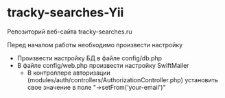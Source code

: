 # tracky-searches-Yii

Репозиторий веб-сайта tracky-searches.ru

Перед началом работы необходимо произвести настройку 
* Произвести настройку БД в файле config/db.php
* В файле config/web.php произвести настройку SwiftMailer
  * В контроллере авторизации (modules/auth/controllers/AuthorizationController.php) установить свое значение в поле "->setFrom('your-email')"
